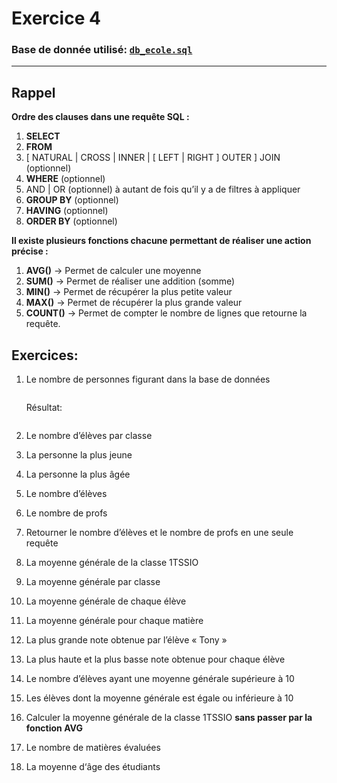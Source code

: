 # Exercice 4 

### Base de donnée utilisé: [`db_ecole.sql`](../DB/db_ecole.sqls)

---

## Rappel

**Ordre des clauses dans une requête SQL :**

1. **SELECT**
2. **FROM**
3. [ NATURAL | CROSS | INNER | [ LEFT | RIGHT ] OUTER ] JOIN (optionnel)
4. **WHERE** (optionnel)
5. AND | OR (optionnel) à autant de fois qu’il y a de filtres à appliquer
6. **GROUP BY** (optionnel)
7. **HAVING** (optionnel)
8. **ORDER BY** (optionnel)

**Il existe plusieurs fonctions chacune permettant de réaliser une action précise :**

1. **AVG()** -> Permet de calculer une moyenne
2. **SUM()** -> Permet de réaliser une addition (somme)
3. **MIN()** -> Permet de récupérer la plus petite valeur
4. **MAX()** -> Permet de récupérer la plus grande valeur
5. **COUNT()** -> Permet de compter le nombre de lignes que retourne la requête.


## Exercices:


1. Le nombre de personnes figurant dans la base de données
    ```sql

    ```

    Résultat:
    ```m

    ```

2. Le nombre d’élèves par classe

3. La personne la plus jeune

4. La personne la plus âgée

5. Le nombre d’élèves

6. Le nombre de profs

7. Retourner le nombre d’élèves et le nombre de profs en une seule requête

8. La moyenne générale de la classe 1TSSIO

9. La moyenne générale par classe

10. La moyenne générale de chaque élève

11. La moyenne générale pour chaque matière

12. La plus grande note obtenue par l’élève « Tony »

13. La plus haute et la plus basse note obtenue pour chaque élève

14. Le nombre d’élèves ayant une moyenne générale supérieure à 10

15. Les élèves dont la moyenne générale est égale ou inférieure à 10

16. Calculer la moyenne générale de la classe 1TSSIO **sans passer par la fonction AVG**

17. Le nombre de matières évaluées

18. La moyenne d‘âge des étudiants